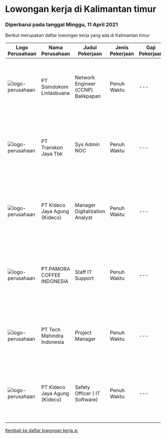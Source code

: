 
  # Lowongan kerja di Kalimantan timur

  ### Diperbarui pada tanggal Minggu, 11 April 2021

  Berikut merupakan daftar lowongan kerja yang ada di Kalimantan timur

  |Logo Perusahaan | Nama Perusahaan | Judul Pekerjaan | Jenis Pekerjaan | Gaji Pekerjaan | Lokasi | Deskripsi | Tanggal diunggah | Pranala |
  | -------------- | --------------- | --------------- | --------- | --------- | -------------- | ------- | ----------- | ----------- |
  |![logo-perusahaan](https://image-service-cdn.seek.com.au/3592c2751b15d1f2f6690b69ed5f913fe756a3b6/ee4dce1061f3f616224767ad58cb2fc751b8d2dc)|PT Sisindokom Lintasbuana|Network Engineer (CCNP) Balikpapan|Penuh Waktu|---|Balikpapan|Job Requirement: Experience at least 3 years Candidate must possess at least a bachelor's degree, computer science/information technology, engineering...|Sabtu, 10 April 2021|https://www.jobstreet.co.id/id/job/network-engineer-ccnp-balikpapan-3495295?token=0~b7b509cb-4527-4794-a7b4-0accc6d7ef95&sectionRank=1&jobId=jobstreet-id-job-3495295|
|![logo-perusahaan](https://image-service-cdn.seek.com.au/a46249a6d0118ca3a89965dc446c0460093ae644/ee4dce1061f3f616224767ad58cb2fc751b8d2dc)|PT Transkon Jaya Tbk|Sys Admin NOC|Penuh Waktu|---|Balikpapan|Job Duties: NETWORK OPERATION CENTER You will provide L1 and L2 support for customers, receive their complaints and solve their problems. You will...|Rabu, 31 Maret 2021|https://www.jobstreet.co.id/id/job/sys-admin-noc-3495498?token=0~b7b509cb-4527-4794-a7b4-0accc6d7ef95&sectionRank=2&jobId=jobstreet-id-job-3495498|
|![logo-perusahaan](https://image-service-cdn.seek.com.au/c459a3197888e61ec2ebe86d307dcce37e2b470f/ee4dce1061f3f616224767ad58cb2fc751b8d2dc)|PT Kideco Jaya Agung (Kideco)|Manager Digitalization Analyst|Penuh Waktu|---|Paser|Requirements:   Candidate must possess bachelor degree in Information System/ IT (IPK Minimal 3,0)   Minimal 8 years of experience of develop, manager...|Kamis, 01 April 2021|https://www.jobstreet.co.id/id/job/manager-digitalization-analyst-3496229?token=0~b7b509cb-4527-4794-a7b4-0accc6d7ef95&sectionRank=3&jobId=jobstreet-id-job-3496229|
|![logo-perusahaan](https://image-service-cdn.seek.com.au/1d6489b5667bb4138f58bb46f8842f85f7562d54/ee4dce1061f3f616224767ad58cb2fc751b8d2dc)|PT.PAMORA COFFEE INDONESIA|Staff IT Support|Penuh Waktu|---|Balikpapan|Kualifikasi: Pendidikan minimal D3 TI  Memahami jaringan LAN dan WAN  Sehat jasmani dan rohani  Usia maksimal 35 tahun  Memiliki pengalaman minimal 1...|Jumat, 26 Maret 2021|https://www.jobstreet.co.id/id/job/staff-it-support-3491805?token=0~b7b509cb-4527-4794-a7b4-0accc6d7ef95&sectionRank=4&jobId=jobstreet-id-job-3491805|
|![logo-perusahaan](https://image-service-cdn.seek.com.au/a6196fde7cd70a388b93af957f34d07a95d8097f/ee4dce1061f3f616224767ad58cb2fc751b8d2dc)|PT Tech Mahindra Indonesia|Project Manager|Penuh Waktu|---|Kalimantan Timur|Hi, Greeting from Tech Mahindra!!, We are currently looking for Project Manager Posotion with us.Below are the detailed job description as...|Kamis, 25 Maret 2021|https://www.jobstreet.co.id/id/job/project-manager-3491265?token=0~b7b509cb-4527-4794-a7b4-0accc6d7ef95&sectionRank=5&jobId=jobstreet-id-job-3491265|
|![logo-perusahaan](https://image-service-cdn.seek.com.au/c459a3197888e61ec2ebe86d307dcce37e2b470f/ee4dce1061f3f616224767ad58cb2fc751b8d2dc)|PT Kideco Jaya Agung (Kideco)|Safety Officer ( IT Software)|Penuh Waktu|---|Balikpapan|o  Candidate must possess at least bachelor degree in IT (IPK Minimal 3,0)o  Minimal 1 years experience in IT (Programmer, Software Developer, ect)o ...|Sabtu, 13 Maret 2021|https://www.jobstreet.co.id/id/job/safety-officer-it-software-3480473?token=0~b7b509cb-4527-4794-a7b4-0accc6d7ef95&sectionRank=6&jobId=jobstreet-id-job-3480473|


  [Kembali ke daftar lowongan kerja 🔙](../README.md#daftar-lowongan-kerja)
  